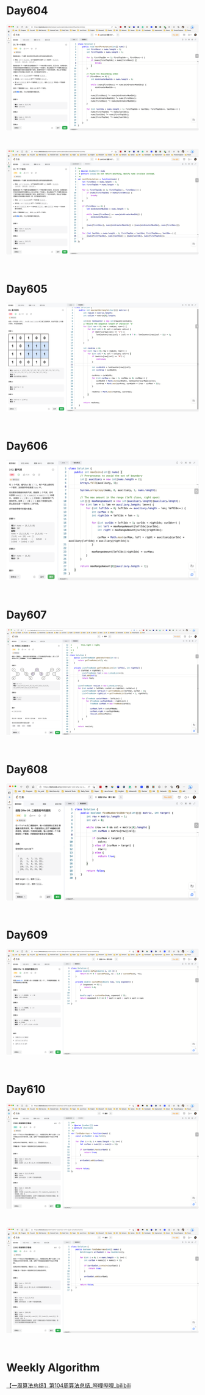 # Day604

![day604-01](2303img.assets/day604-01.png)

&nbsp;

![day604-02](2303img.assets/day604-02.png)

&nbsp;

# Day605

![day605](2303img.assets/day605.png)

&nbsp;

# Day606

![day606](2303img.assets/day606.png)

&nbsp;

# Day607

![day607](2303img.assets/day607.png)

&nbsp;

# Day608

![day608](2303img.assets/day608.png)

&nbsp;

# Day609

![day609](2303img.assets/day609.png)

&nbsp;

# Day610

![day610-01](2303img.assets/day610-01.png)

&nbsp;

![day610-02](2303img.assets/day610-02.png)

&nbsp;

# Weekly Algorithm

[【一周算法总结】第104周算法总结_哔哩哔哩_bilibili](https://www.bilibili.com/video/BV1cN411T7DW/)